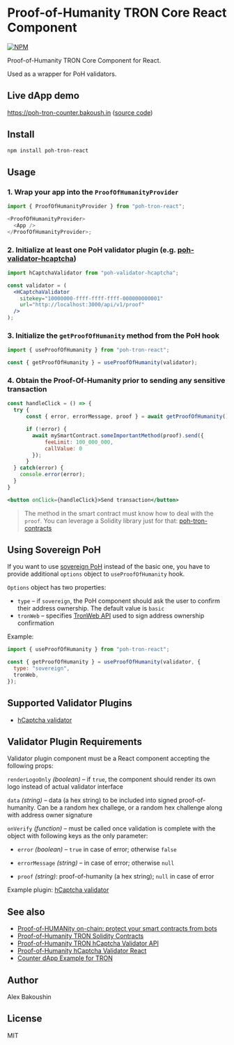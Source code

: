 # Proof-of-Humanity TRON Core React Component

[![NPM](https://img.shields.io/npm/v/poh-tron-react)](https://www.npmjs.com/package/poh-tron-react)

Proof-of-Humanity TRON Core Component for React.

Used as a wrapper for PoH validators.

## Live dApp demo

https://poh-tron-counter.bakoush.in ([source code](https://github.com/Human-Protocol/poh-tron-counter-example))

## Install

```bash
npm install poh-tron-react
```

## Usage

### 1. Wrap your app into the `ProofOfHumanityProvider`

```javascript
import { ProofOfHumanityProvider } from "poh-tron-react";

<ProofOfHumanityProvider>
  <App />
</ProofOfHumanityProvider>;
```

### 2. Initialize at least one PoH validator plugin (e.g. [poh-validator-hcaptcha](https://npmjs.com/packages/poh-validator-hcaptcha))

```jsx
import hCaptchaValidator from "poh-validator-hcaptcha";

const validator = (
  <HCaptchaValidator
    sitekey="10000000-ffff-ffff-ffff-000000000001"
    url="http://localhost:3000/api/v1/proof"
  />
);
```

### 3. Initialize the `getProofOfHumanity` method from the PoH hook

```javascript
import { useProofOfHumanity } from "poh-tron-react";

const { getProofOfHumanity } = useProofOfHumanity(validator);
```

### 4. Obtain the Proof-Of-Humanity prior to sending any sensitive transaction

```jsx
const handleClick = () => {
  try {
      const { error, errorMessage, proof } = await getProofOfHumanity();

      if (!error) {
        await mySmartContract.someImportantMethod(proof).send({
            feeLimit: 100_000_000,
            callValue: 0
        });
      }
  } catch(error) {
    console.error(error);
  }
}

<button onClick={handleClick}>Send transaction</button>
```

> The method in the smart contract must know how to deal with the `proof`. You can leverage a Solidity library just for that: [poh-tron-contracts](https://npmjs.com/package/poh-tron-contracts)

## Using Sovereign PoH

If you want to use [sovereign PoH](https://github.com/Human-Protocol/poh-tron-contracts#sovereign-proof) instead of the basic one, you have to provide additional `options` object to `useProofOfHumanity` hook.

`Options` object has two properties:

- `type` – if `sovereign`, the PoH component should ask the user to confirm their address ownership. The default value is `basic`
- `tronWeb` – specifies [TronWeb API](https://developers.tron.network/reference/tronweb-object) used to sign address ownership confirmation

Example:

```javascript
import { useProofOfHumanity } from "poh-tron-react";

const { getProofOfHumanity } = useProofOfHumanity(validator, {
  type: "sovereign",
  tronWeb,
});
```

## Supported Validator Plugins

- [hCaptcha validator](https://npmjs.com/package/poh-validator-hcaptcha-react)

## Validator Plugin Requirements

Validator plugin component must be a React component accepting the following props:

`renderLogoOnly` _(boolean)_ – if `true`, the component should render its own logo instead of actual validator interface

`data` _(string)_ – data (a hex string) to be included into signed proof-of-humanity. Can be a random hex challege, or a random hex challenge along with address owner signature

`onVerify` _(function)_ – must be called once validation is complete with the object with following keys as the only parameter:

- `error` _(boolean)_ – `true` in case of error; otherwise `false`

- `errorMessage` _(string)_ – in case of error; otherwise `null`

- `proof` _(string)_: proof-of-humanity (a hex string); `null` in case of error

Example plugin: [hCaptcha validator](https://npmjs.com/package/poh-validator-hcaptcha-react)

## See also

- [Proof-of-HUMANity on-chain: protect your smart contracts from bots](https://www.humanprotocol.org/blog/proof-of-humanity-on-chain-protect-your-smart-contracts-from-bots)
- [Proof-of-Humanity TRON Solidity Contracts](https://npmjs.com/package/poh-tron-contracts)
- [Proof-of-Humanity TRON hCaptcha Validator API](https://hub.docker.com/r/bakoushin/poh-tron-validator-hcaptcha)
- [Proof-of-Humanity hCaptcha Validator React](https://npmjs.com/package/poh-validator-hcaptcha-react)
- [Counter dApp Example for TRON](https://github.com/Human-Protocol/poh-tron-counter-example)

## Author

Alex Bakoushin

## License

MIT
